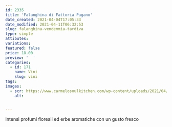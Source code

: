 ```yaml
---
id: 2335
title: 'Falanghina di Fattoria Pagano'
date_created: 2021-04-04T17:05:33
date_modified: 2021-04-11T06:32:53
slug: falanghina-vendemmia-tardiva
type: simple
attibutes: 
variations:
featured: false
price: 18.00
preview: '  '
categories: 
  - id: 171
    name: Vini
    slug: vini
tags: 
images: 
  - scr: https://www.carmelosoulkitchen.com/wp-content/uploads/2021/04/Falanghina.png
    alt: 


---
```


<p>Intensi profumi floreali ed erbe aromatiche con un gusto fresco</p>

